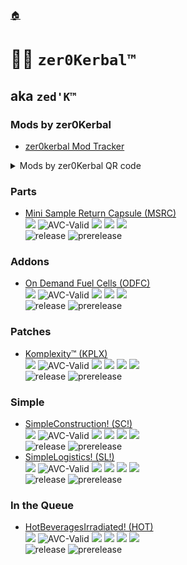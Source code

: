 <!-- ModList.md v1.0.0.0
zer0Kerbal (zed'K)
created: 08 Aug 2021
updated: 
 -->

[🏠](Home)

# 👨‍🚀 `zer0Kerbal™`

## aka `zed'K™`

### Mods by zer0Kerbal

* [zer0kerbal Mod Tracker](https://drive.google.com/file/d/1Thno9SvD45x5JnFsH-JFHCuwSqET72Ar)

<details>
  <summary> Mods by zer0Kerbal QR code</summary>
    <p> <a href="https://postimages.org/" target="_blank"><img src="https://i.postimg.cc/tTyHWcxk/zer0-KMod-Tracker-URL.png" alt="zer0-KMod-Tracker-URL"/></a></p>
</details>  

### Parts

* [Mini Sample Return Capsule (MSRC)](https://github.com/zer0Kerbal/MiniSampleReturnCapsule "Mini Sample Return Capsule (MSRC")  
![](https://img.shields.io/github/v/release/zer0Kerbal/MiniSampleReturnCapsule?include_prereleases?style=plastic)
![](https://github.com/zer0Kerbal/MiniSampleReturnCapsule/workflows/Validate%20AVC%20.version%20files/badge.svg "AVC-Valid")
![](https://img.shields.io/github/repo-size/zer0Kerbal/MiniSampleReturnCapsule?style=plastic)
![](https://img.shields.io/github/downloads/zer0Kerbal/MiniSampleReturnCapsule/total?style=plastic)
![](https://img.shields.io/github/contributors/zer0kerbal/MiniSampleReturnCapsule?style=plastic)  
![release](https://img.shields.io/github/release-date/zer0kerbal/MiniSampleReturnCapsule?style=plastic)
![prerelease](https://img.shields.io/github/release-date-pre/zer0kerbal/MiniSampleReturnCapsule?style=plastic)

### Addons

* [On Demand Fuel Cells (ODFC)](https://github.com/zer0Kerbal/ODFCr "On Demand Fuel Cells")  
![](https://img.shields.io/github/v/release/zer0Kerbal/ODFCr?include_prereleases?style=plastic) 
![](https://github.com/zer0Kerbal/ODFCr/workflows/Validate%20AVC%20.version%20files/badge.svg "AVC-Valid") 
![](https://img.shields.io/github/repo-size/zer0Kerbal/ODFCr?style=plastic)
![](https://img.shields.io/github/downloads/zer0Kerbal/ODFCr/total?style=plastic)
![](https://img.shields.io/github/contributors/zer0kerbal/ODFCr?style=plastic)  
![release](https://img.shields.io/github/release-date/zer0kerbal/ODFCr?style=plastic)
![prerelease](https://img.shields.io/github/release-date-pre/zer0kerbal/ODFCr?style=plastic)

### Patches

* [Komplexity™ (KPLX)](https://github.com/zer0Kerbal/Komplexity "Komplexity™ (KPLX)")  
![](https://img.shields.io/github/v/release/zer0Kerbal/Komplexity?include_prereleases?style=plastic)
![](https://github.com/zer0Kerbal/Komplexity/workflows/Validate%20AVC%20.version%20files/badge.svg "AVC-Valid")
![](https://img.shields.io/github/repo-size/zer0Kerbal/Komplexity?style=plastic)
![](https://img.shields.io/github/downloads/zer0Kerbal/Komplexity/total?style=plastic)
![](http://img.shields.io/github/labels/zer0Kerbal/Komplexity/help-wanted?style=plastic)
![](https://img.shields.io/github/contributors/zer0kerbal/Komplexity?style=plastic)  
![release](https://img.shields.io/github/release-date/zer0kerbal/Komplexity?style=plastic)
![prerelease](https://img.shields.io/github/release-date-pre/zer0kerbal/Komplexity?style=plastic)

### Simple

* [SimpleConstruction! (SC!)](https://github.com/zer0Kerbal/SimpleConstruction "SimpleConstruction!™ (SC!)")  
![](https://img.shields.io/github/v/release/zer0Kerbal/SimpleConstruction?include_prereleases?style=plastic)
![](https://github.com/zer0Kerbal/SimpleConstruction/workflows/Validate%20AVC%20.version%20files/badge.svg "AVC-Valid")
![](https://img.shields.io/github/repo-size/zer0Kerbal/SimpleConstruction?style=plastic)
![](https://img.shields.io/github/downloads/zer0Kerbal/SimpleConstruction/total?style=plastic)
![](http://img.shields.io/github/labels/zer0Kerbal/SimpleConstruction/help-wanted?style=plastic)
![](https://img.shields.io/github/contributors/SimpleConstruction/Komplexity?style=plastic)  
![release](https://img.shields.io/github/release-date/zer0kerbal/SimpleConstruction?style=plastic)
![prerelease](https://img.shields.io/github/release-date-pre/zer0kerbal/SimpleConstruction?style=plastic)
* [SimpleLogistics! (SL!)](https://github.com/zer0Kerbal/SimpleLogistics "SimpleLogicists!™ (SL!)")  
![](https://img.shields.io/github/v/release/zer0Kerbal/SimpleLogistics?include_prereleases?style=plastic)
![](https://github.com/zer0Kerbal/SimpleLogistics/workflows/Validate%20AVC%20.version%20files/badge.svg "AVC-Valid")
![](https://img.shields.io/github/repo-size/zer0Kerbal/SimpleLogistics?style=plastic)
![](https://img.shields.io/github/downloads/zer0Kerbal/SimpleLogistics/total?style=plastic)
![](http://img.shields.io/github/labels/zer0Kerbal/SimpleLogistics/help-wanted?style=plastic)
![](https://img.shields.io/github/contributors/SimpleLogistics/Komplexity?style=plastic)  
![release](https://img.shields.io/github/release-date/zer0kerbal/SimpleLogistics?style=plastic)
![prerelease](https://img.shields.io/github/release-date-pre/zer0kerbal/SimpleLogistics?style=plastic)

### In the Queue

* [HotBeveragesIrradiated! (HOT)](https://github.com/zer0Kerbal/SimpleConstruction "HotBeveragesIrradiated!™ (HOT)")  
![](https://img.shields.io/github/v/release/zer0Kerbal/HotBeveragesIrradiated?include_prereleases?style=plastic)
![](https://github.com/zer0Kerbal/HotBeveragesIrradiated/workflows/Validate%20AVC%20.version%20files/badge.svg "AVC-Valid")
![](https://img.shields.io/github/repo-size/zer0Kerbal/HotBeveragesIrradiated?style=plastic)
![](https://img.shields.io/github/downloads/zer0Kerbal/HotBeveragesIrradiated/total?style=plastic)
![](http://img.shields.io/github/labels/zer0Kerbal/HotBeveragesIrradiated/help-wanted?style=plastic)
![](https://img.shields.io/github/contributors/HotBeveragesIrradiated/Komplexity?style=plastic)  
![release](https://img.shields.io/github/release-date/zer0kerbal/HotBeveragesIrradiated?style=plastic)
![prerelease](https://img.shields.io/github/release-date-pre/zer0kerbal/HotBeveragesIrradiated?style=plastic)

<!--
THIS FILE: CC BY-SA 3.0+ARR
zer0Kerbal-->
